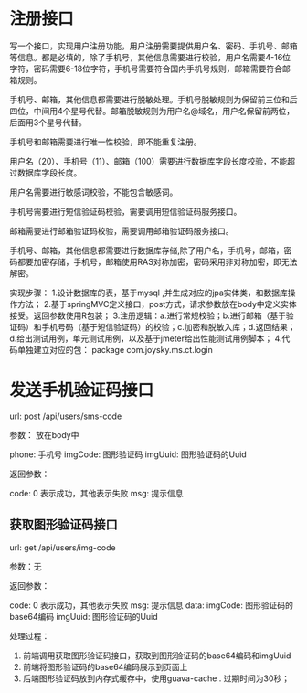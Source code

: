 # 注册接口

写一个接口，实现用户注册功能，用户注册需要提供用户名、密码、手机号、邮箱等信息。都是必填的，除了手机号，其他信息需要进行校验，用户名需要4-16位字符，密码需要6-18位字符，手机号需要符合国内手机号规则，邮箱需要符合邮箱规则。

手机号、邮箱，其他信息都需要进行脱敏处理。手机号脱敏规则为保留前三位和后四位，中间用4个星号代替。邮箱脱敏规则为用户名@域名，用户名保留前两位，后面用3个星号代替。

手机号和邮箱需要进行唯一性校验，即不能重复注册。

用户名（20）、手机号（11）、邮箱（100）需要进行数据库字段长度校验，不能超过数据库字段长度。

用户名需要进行敏感词校验，不能包含敏感词。

手机号需要进行短信验证码校验，需要调用短信验证码服务接口。

邮箱需要进行邮箱验证码校验，需要调用邮箱验证码服务接口。

手机号、邮箱，其他信息都需要进行数据库存储,除了用户名，手机号，邮箱，密码都要加密存储，手机号，邮箱使用RAS对称加密，密码采用非对称加密，即无法解密。


实现步骤：
1.设计数据库的表，基于mysql ,并生成对应的jpa实体类，和数据库操作方法；
2.基于springMVC定义接口，post方式，请求参数放在body中定义实体接受。返回参数使用R包装；
3.注册逻辑：a.进行常规校验；b.进行邮箱（基于验证码）和手机号码（基于短信验证码）的校验；c.加密和脱敏入库；d.返回结果；d.给出测试用例，单元测试用例，以及基于jmeter给出性能测试用例脚本；
4.代码单独建立对应的包： package com.joysky.ms.ct.login 


# 发送手机验证码接口

url: post /api/users/sms-code

参数： 放在body中

phone: 手机号
imgCode: 图形验证码
imgUuid: 图形验证码的Uuid

返回参数：

code: 0 表示成功，其他表示失败
msg: 提示信息

## 获取图形验证码接口

url: get /api/users/img-code

参数：无

返回参数：

code: 0 表示成功，其他表示失败
msg: 提示信息
data:
    imgCode: 图形验证码的base64编码
    imgUuid: 图形验证码的Uuid

处理过程： 
1. 前端调用获取图形验证码接口，获取到图形验证码的base64编码和imgUuid
2. 前端将图形验证码的base64编码展示到页面上
3. 后端图形验证码放到内存式缓存中，使用guava-cache . 过期时间为30秒；